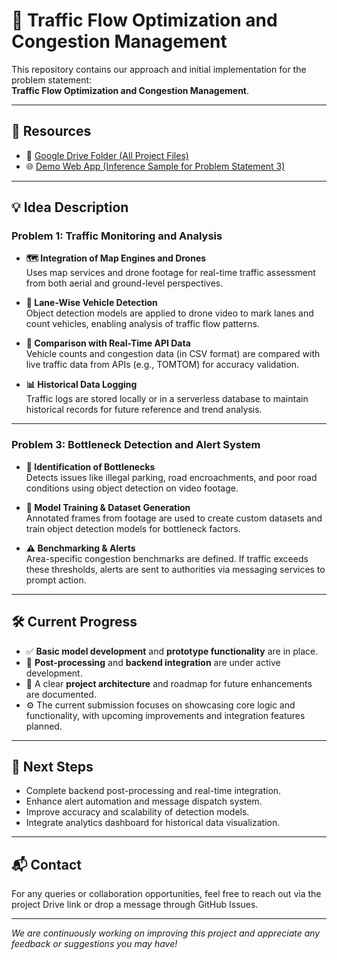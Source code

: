 # 🚦 Traffic Flow Optimization and Congestion Management

This repository contains our approach and initial implementation for the problem statement:  
**Traffic Flow Optimization and Congestion Management**.

---

## 📁 Resources

- 🔗 [Google Drive Folder (All Project Files)](https://drive.google.com/drive/folders/1Bq0R4jyd0E8tjBAPEYKBR3gAbP2ndUX9?usp=sharing)  
- 🌐 [Demo Web App (Inference Sample for Problem Statement 3)](https://detect.roboflow.com/?model=auto-generated-dataset-7-fbays&version=1&api_key=fZJrRNq8wBaLvAXPRPkk)

---

## 💡 Idea Description

### Problem 1: Traffic Monitoring and Analysis

- **🗺️ Integration of Map Engines and Drones**  
  Uses map services and drone footage for real-time traffic assessment from both aerial and ground-level perspectives.

- **🚗 Lane-Wise Vehicle Detection**  
  Object detection models are applied to drone video to mark lanes and count vehicles, enabling analysis of traffic flow patterns.

- **🔄 Comparison with Real-Time API Data**  
  Vehicle counts and congestion data (in CSV format) are compared with live traffic data from APIs (e.g., TOMTOM) for accuracy validation.

- **📊 Historical Data Logging**  
  Traffic logs are stored locally or in a serverless database to maintain historical records for future reference and trend analysis.

---

### Problem 3: Bottleneck Detection and Alert System

- **📍 Identification of Bottlenecks**  
  Detects issues like illegal parking, road encroachments, and poor road conditions using object detection on video footage.

- **🧠 Model Training & Dataset Generation**  
  Annotated frames from footage are used to create custom datasets and train object detection models for bottleneck factors.

- **⚠️ Benchmarking & Alerts**  
  Area-specific congestion benchmarks are defined. If traffic exceeds these thresholds, alerts are sent to authorities via messaging services to prompt action.

---

## 🛠️ Current Progress

- ✅ **Basic model development** and **prototype functionality** are in place.
- 🧩 **Post-processing** and **backend integration** are under active development.
- 📐 A clear **project architecture** and roadmap for future enhancements are documented.
- ⚙️ The current submission focuses on showcasing core logic and functionality, with upcoming improvements and integration features planned.

---

## 🚀 Next Steps

- Complete backend post-processing and real-time integration.
- Enhance alert automation and message dispatch system.
- Improve accuracy and scalability of detection models.
- Integrate analytics dashboard for historical data visualization.

---

## 📬 Contact

For any queries or collaboration opportunities, feel free to reach out via the project Drive link or drop a message through GitHub Issues.

---

*We are continuously working on improving this project and appreciate any feedback or suggestions you may have!*
